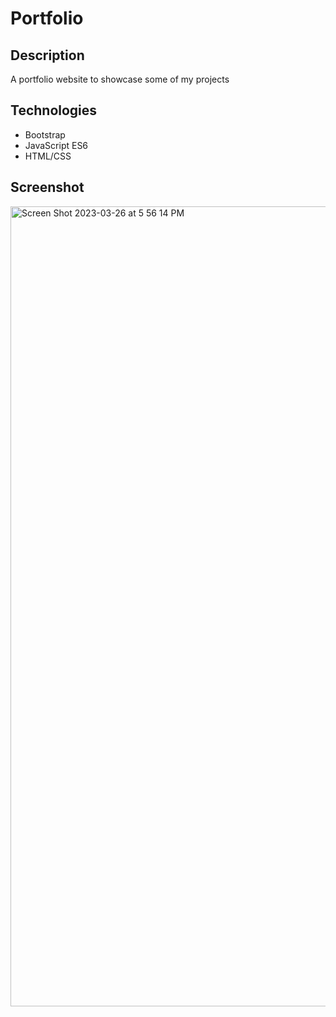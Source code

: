 # Portfolio
## Description

A portfolio website to showcase some of my projects

## Technologies

- Bootstrap
- JavaScript ES6
- HTML/CSS

## Screenshot

<img width="1280" alt="Screen Shot 2023-03-26 at 5 56 14 PM" src="https://user-images.githubusercontent.com/41240707/227807185-bd77dfea-d987-40a9-9965-cb56addbf677.png">
